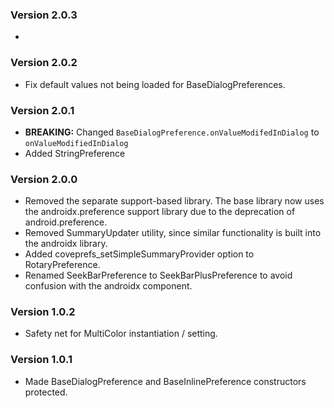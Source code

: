 ### Version 2.0.3
 * 

### Version 2.0.2
 * Fix default values not being loaded for BaseDialogPreferences.

### Version 2.0.1
 * **BREAKING:** Changed `BaseDialogPreference.onValueModifedInDialog` to `onValueModifiedInDialog`
 * Added StringPreference

### Version 2.0.0
 * Removed the separate support-based library. The base library now uses the androidx.preference support library due to the deprecation of android.preference.
 * Removed SummaryUpdater utility, since similar functionality is built into the androidx library.
 * Added coveprefs_setSimpleSummaryProvider option to RotaryPreference.
 * Renamed SeekBarPreference to SeekBarPlusPreference to avoid confusion with the androidx component.

### Version 1.0.2
 * Safety net for MultiColor instantiation / setting.
 
### Version 1.0.1
  * Made BaseDialogPreference and BaseInlinePreference constructors protected.